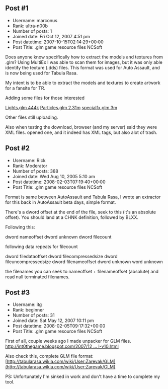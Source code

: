 ## Post #1
- Username: marconus
- Rank: ultra-n00b
- Number of posts: 1
- Joined date: Fri Oct 12, 2007 4:51 pm
- Post datetime: 2007-10-15T02:14:29+00:00
- Post Title: .glm game resource files NCSoft

Does anyone know specifically how to extract the models and textures from .glm?  Using MultiEx I was able to scan them for images, but it was only able identify the texture (.dds) files.  This format was used for Auto Assault, and is now being used for Tabula Rasa.

My intent is to be able to extract the models and textures to create artwork for a fansite for TR.

Adding some files for those interested

[Lights.glm 444k](http://www.marconus.com/lights.glm)
[Particles.glm 2.31m](http://www.marconus.com/particles.glm)
[specialfx.glm 3m](http://www.marconus.com/specialfx.glm)

Other files still uploading.

Also when testing the download, browser (and my server) said they were XML files.  opened one, and it indeed has XML tags, but also alot of trash.
## Post #2
- Username: Rick
- Rank: Moderator
- Number of posts: 388
- Joined date: Wed Aug 10, 2005 5:10 am
- Post datetime: 2008-02-03T07:19:40+00:00
- Post Title: .glm game resource files NCSoft

Format is same between AutoAssault and Tabula Rasa, I wrote an extractor for this back in AutoAssault beta days, simple format.

There's a dword offset at the end of the file, seek to this (it's an absolute offset). You should land at a CHNK definition, followed by BLXX.

Following this:

dword nameoffset
dword unknown
dword filecount

following data repeats for filecount

dword filedataoffset
dword filecompressedsize
dword fileuncompressedsize
dword filenameoffset
dword unknown
word unknown

the filenames you can seek to nameoffset + filenameoffset (absolute) and read null terminated filenames.
## Post #3
- Username: itg
- Rank: beginner
- Number of posts: 31
- Joined date: Sat May 12, 2007 10:11 pm
- Post datetime: 2008-02-05T09:17:32+00:00
- Post Title: .glm game resource files NCSoft

First of all, couple weeks ago I made unpacker for GLM files.
[http://int0thegame.blogspot.com/2007/12 ... l-v10.html](http://int0thegame.blogspot.com/2007/12/tabula-rasa-ncsoft-glm-tool-v10.html)

Also check this, complete GLM file format:
[http://tabularasa.wikia.com/wiki/User:Zarevak/GLM](http://tabularasa.wikia.com/wiki/User:Zarevak/GLM)


PS: Unfortunately I'm sinked in work and don't have a time to complete my tool.
